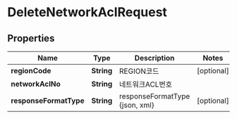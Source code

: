 
# DeleteNetworkAclRequest

## Properties
Name | Type | Description | Notes
------------ | ------------- | ------------- | -------------
**regionCode** | **String** | REGION코드 |  [optional]
**networkAclNo** | **String** | 네트워크ACL번호 | 
**responseFormatType** | **String** | responseFormatType {json, xml} |  [optional]




